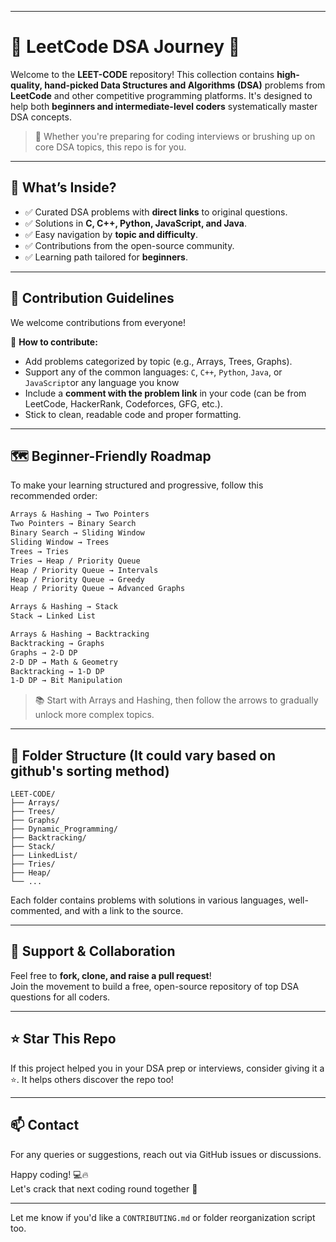
---

# 🧠 LeetCode DSA Journey 🚀

Welcome to the **LEET-CODE** repository! This collection contains **high-quality, hand-picked Data Structures and Algorithms (DSA)** problems from **LeetCode** and other competitive programming platforms. It's designed to help both **beginners and intermediate-level coders** systematically master DSA concepts.

> 🌟 Whether you're preparing for coding interviews or brushing up on core DSA topics, this repo is for you.

---

## 📌 What’s Inside?

- ✅ Curated DSA problems with **direct links** to original questions.
- ✅ Solutions in **C, C++, Python, JavaScript, and Java**.
- ✅ Easy navigation by **topic and difficulty**.
- ✅ Contributions from the open-source community.
- ✅ Learning path tailored for **beginners**.

---

## 🧩 Contribution Guidelines

We welcome contributions from everyone!

📌 **How to contribute:**
- Add problems categorized by topic (e.g., Arrays, Trees, Graphs).
- Support any of the common languages: `C`, `C++`, `Python`, `Java`, or `JavaScript`or any language you know
- Include a **comment with the problem link** in your code (can be from LeetCode, HackerRank, Codeforces, GFG, etc.).
- Stick to clean, readable code and proper formatting.

---

## 🗺️ Beginner-Friendly Roadmap

To make your learning structured and progressive, follow this recommended order:

```txt
Arrays & Hashing → Two Pointers  
Two Pointers → Binary Search  
Binary Search → Sliding Window  
Sliding Window → Trees  
Trees → Tries  
Tries → Heap / Priority Queue  
Heap / Priority Queue → Intervals  
Heap / Priority Queue → Greedy  
Heap / Priority Queue → Advanced Graphs

Arrays & Hashing → Stack  
Stack → Linked List

Arrays & Hashing → Backtracking  
Backtracking → Graphs  
Graphs → 2-D DP  
2-D DP → Math & Geometry  
Backtracking → 1-D DP  
1-D DP → Bit Manipulation  
```

> 📚 Start with Arrays and Hashing, then follow the arrows to gradually unlock more complex topics.

---

## 📁 Folder Structure (It could vary based on github's sorting method)

```
LEET-CODE/
├── Arrays/
├── Trees/
├── Graphs/
├── Dynamic_Programming/
├── Backtracking/
├── Stack/
├── LinkedList/
├── Tries/
├── Heap/
└── ...
```

Each folder contains problems with solutions in various languages, well-commented, and with a link to the source.


---

## 🤝 Support & Collaboration

Feel free to **fork, clone, and raise a pull request**!  
Join the movement to build a free, open-source repository of top DSA questions for all coders.

---

## ⭐️ Star This Repo

If this project helped you in your DSA prep or interviews, consider giving it a ⭐️. It helps others discover the repo too!

---

## 📫 Contact

For any queries or suggestions, reach out via GitHub issues or discussions.

Happy coding! 💻🔥  
Let's crack that next coding round together 💪

---

Let me know if you'd like a `CONTRIBUTING.md` or folder reorganization script too.
